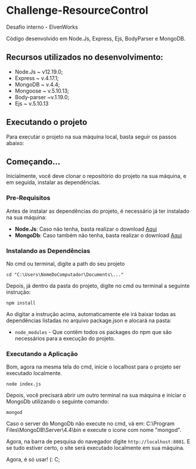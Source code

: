 # Challenge-ResourceControl

 Desafio interno - ElvenWorks

 Código desenvolvido em Node.Js, Express, Ejs, BodyParser e MongoDB.

 ## Recursos utilizados no desenvolvimento:

 - Node.Js ~ v12.19.0;
 - Express ~ v.4.17.1;
 - MongoDB ~ v.4.4;
 - Mongoose ~ v.5.10.13;
 - Body-parser ~v.1.19.0;
 - Ejs ~ v.5.10.13

 ## Executando o projeto

 Para executar o projeto na sua máquina local, basta seguir os passos abaixo:

 ## Começando...

 Inicialmente, você deve clonar o repositório do projeto na sua máquina, e em seguida, instalar as dependências.

 ### Pre-Requisitos

 Antes de instalar as dependências do projeto, é necessário já ter instalado na sua máquina:

 * **Node.Js**: Caso não tenha, basta realizar o download [Aqui](https://nodejs.org/en/)
 * **MongoDb**: Caso também não tenha, basta realizar o download [Aqui](https://www.mongodb.com/download-center#community)

 ### Instalando as Dependências

 No cmd ou terminal, digite a path do seu projeto

 ```
 cd "C:\Users\NomeDoComputador\Documents\..."
 ```

 Depois, já dentro da pasta do projeto, digite no cmd ou terminal a seguinte instrução:

 ```
 npm install
 ```

 Ao digitar a instrução acima, automaticamente ele irá baixar todas as dependências listadas no arquivo package.json e alocará na pasta:

 * `node_modules` - Que contêm todos os packages do npm que são necessários para a execução do projeto.

 ### Executando a Aplicação

 Bom, agora na mesma tela do cmd, inicie o localhost para o projeto ser executado localmente.

 ```
 node index.js
 ```

 Depois, você precisará abrir um outro terminal na sua máquina e iniciar o MongoDb utilizando o seguinte comando:

 ```
 mongod
 ```

 Caso o server do MongoDb não execute no cmd, vá em: C:\Program Files\MongoDB\Server\4.4\bin e execute o icone com nome "mongod".


 Agora, na barra de pesquisa do navegador digite `http://localhost:8081`. E se tudo estiver certo, o site será executado localmente em sua máquina.        


 Agora, é só usar! (: C;  
